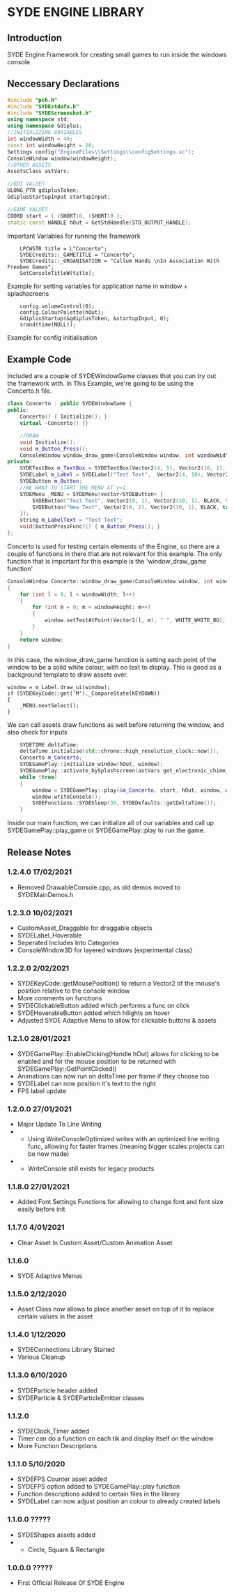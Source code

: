 # SYDE ENGINE LIBRARY

## Introduction

SYDE Engine Framework for creating small games to run inside the windows console

## Neccessary Declarations

```cpp
#include "pch.h"
#include "SYDEstdafx.h"
#include "SYDEScreenshot.h"
using namespace std;
using namespace Gdiplus;
//INITIALIZING VARIABLES
int windowWidth = 40;
const int windowHeight = 20;
Settings config("EngineFiles\\Settings\\configSettings.sc");
ConsoleWindow window(windowHeight);
//OTHER ASSETS
AssetsClass astVars;

//GDI VALUES
ULONG_PTR gdiplusToken;
GdiplusStartupInput startupInput;

//GAME VALUES
COORD start = { (SHORT)0, (SHORT)0 };
static const HANDLE hOut = GetStdHandle(STD_OUTPUT_HANDLE);

```

Important Variables for running the framework

```
	LPCWSTR title = L"Concerto";
	SYDECredits::_GAMETITLE = "Concerto";
	SYDECredits::_ORGANISATION = "Callum Hands \nIn Association With Freebee Games";
	SetConsoleTitleW(title);
```

Example for setting variables for application name in window + splashscreens

```
	config.volumeControl(0);
	config.ColourPalette(hOut);
	GdiplusStartup(&gdiplusToken, &startupInput, 0);
	srand(time(NULL));
```

Example for config initialisation

## Example Code

Included are a couple of SYDEWindowGame classes that you can try out the framework with. In This Example, we're going to be using the Concerto.h file.

```cpp
class Concerto : public SYDEWindowGame {
public:
	Concerto() { Initialize(); }
	virtual ~Concerto() {}

	//DRAW
	void Initialize();
	void m_Button_Press();
	ConsoleWindow window_draw_game(ConsoleWindow window, int windowWidth, int windowHeight) override;
private:
	SYDETextBox m_TextBox = SYDETextBox(Vector2(4, 5), Vector2(10, 2), BLACK_BRIGHTWHITE_BG);
	SYDELabel m_Label = SYDELabel("Test Text",  Vector2(4, 10), Vector2(10, 1), BLACK, true);
	SYDEButton m_Button;
	//WE WANT TO START THE MENU AT y=1.
	SYDEMenu _MENU = SYDEMenu(vector<SYDEButton> {
		SYDEButton("Test Text", Vector2(0, 1), Vector2(10, 1), BLACK, true),
		SYDEButton("New Text", Vector2(0, 2), Vector2(10, 1), BLACK, true)
	});
	string m_LabelText = "Test Text";
	void(buttonPressFunc)() { m_Button_Press(); }
};
```

Concerto is used for testing certain elements of the Engine, so there are a couple of functions in there that are not relevant for this example. The only function that is important for this example is the 'window_draw_game function'

```cpp
ConsoleWindow Concerto::window_draw_game(ConsoleWindow window, int windowWidth, int windowHeight)
{
	for (int l = 0; l < windowWidth; l++)
	{
		for (int m = 0; m < windowHeight; m++)
		{
			window.setTextAtPoint(Vector2(l, m), " ", WHITE_WHITE_BG);
		}
	}
	return window;
}
```

In this case, the window_draw_game function is setting each point of the window to be a solid white colour, with no text to display. This is good as a background template to draw assets over.

```
window = m_Label.draw_ui(window);
if (SYDEKeyCode::get('M')._CompareState(KEYDOWN))
{
	_MENU.nextSelect();
}
```

We can call assets draw functions as well before returning the window, and also check for inputs

```cpp
	SYDETIME deltaTime;
	deltaTime.initialise(std::chrono::high_resolution_clock::now());
	Concerto m_Concerto;
	SYDEGamePlay::initialize_window(hOut, window);
	SYDEGamePlay::activate_bySplashscreen(astVars.get_electronic_chime_file_path(), start, hOut, window, windowWidth, windowHeight, artVars);
	while (true)
	{
		window = SYDEGamePlay::play(&m_Concerto, start, hOut, window, windowWidth, windowHeight, deltaTime);
		window.writeConsole();
		SYDEFunctions::SYDESleep(30, SYDEDefaults::getDeltaTime());
	}
```

Inside our main function, we can initialize all of our variables and call up SYDEGamePlay::play_game or SYDEGamePlay::play to run the game.


## Release Notes

### 1.2.4.0 17/02/2021
- Removed DrawableConsole.cpp, as old demos moved to SYDEMainDemos.h

### 1.2.3.0 10/02/2021
- CustomAsset_Draggable for draggable objects
- SYDELabel_Hoverable
- Seperated Includes Into Categories
- ConsoleWindow3D for layered windows (experimental class)

### 1.2.2.0 2/02/2021
- SYDEKeyCode::getMousePosition() to return a Vector2 of the mouse's position relative to the console window
- More comments on functions
- SYDEClickableButton added which performs a func on click
- SYDEHoverableButton added which hilights on hover
- Adjusted SYDE Adaptive Menu to allow for clickable buttons & assets

### 1.2.1.0 28/01/2021
- SYDEGamePlay::EnableClicking(Handle hOut) allows for clicking to be enabled and for the mouse position to be returned with SYDEGamePlay::GetPointClicked()
- Animations can now run on deltaTime per frame if they choose too
- SYDELabel can now position it's text to the right
- FPS label update

### 1.2.0.0 27/01/2021
- Major Update To Line Writing
- - Using WriteConsoleOptimized writes with an optimized line writing func, allowing for faster frames (meaning bigger scales projects can be now made)
- - WriteConsole still exists for legacy products

### 1.1.8.0 27/01/2021
- Added Font Settings Functions for allowing to change font and font size easily before init

### 1.1.7.0 4/01/2021
- Clear Asset In Custom Asset/Custom Animation Asset

### 1.1.6.0 
- SYDE Adaptive Menus

### 1.1.5.0 2/12/2020
- Asset Class now allows to place another asset on top of it to replace certain values in the asset

### 1.1.4.0 1/12/2020
- SYDEConnections Library Started
- Various Cleanup

### 1.1.3.0 6/10/2020
- SYDEParticle header added
- SYDEParticle & SYDEParticleEmitter classes

### 1.1.2.0
- SYDEClock_Timer added
- Timer can do a function on each tik and display itself on the window
- More Function Descriptions

### 1.1.1.0 5/10/2020
- SYDEFPS Counter asset added
- SYDEFPS option added to SYDEGamePlay::play function
- Function descriptions added to certain files in the library
- SYDELabel can now adjust position an colour to already created labels

### 1.1.0.0 ?????
- SYDEShapes assets added
- - Circle, Square & Rectangle

### 1.0.0.0 ?????
- First Official Release Of SYDE Engine
```